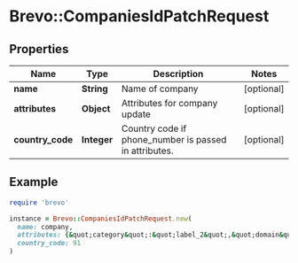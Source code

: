 # Brevo::CompaniesIdPatchRequest

## Properties

| Name | Type | Description | Notes |
| ---- | ---- | ----------- | ----- |
| **name** | **String** | Name of company | [optional] |
| **attributes** | **Object** | Attributes for company update | [optional] |
| **country_code** | **Integer** | Country code if phone_number is passed in attributes. | [optional] |

## Example

```ruby
require 'brevo'

instance = Brevo::CompaniesIdPatchRequest.new(
  name: company,
  attributes: {&quot;category&quot;:&quot;label_2&quot;,&quot;domain&quot;:&quot;xyz&quot;,&quot;date&quot;:&quot;2022-05-04T00:00:00+05:30&quot;,&quot;industry&quot;:&quot;flipkart&quot;,&quot;number_of_contacts&quot;:1,&quot;number_of_employees&quot;:100,&quot;owner&quot;:&quot;5b1a17d914b73d35a76ca0c7&quot;,&quot;phone_number&quot;:&quot;81718441912&quot;,&quot;revenue&quot;:10000.34222},
  country_code: 91
)
```

